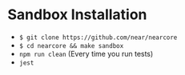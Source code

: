 # Sandbox Installation

- `$ git clone https://github.com/near/nearcore`
- `$ cd nearcore && make sandbox`
- `npm run clean` (Every time you run tests)
- `jest`
